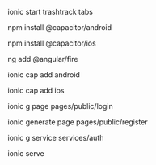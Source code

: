 ionic start trashtrack tabs

npm install @capacitor/android

npm install @capacitor/ios

ng add @angular/fire

ionic cap add android

ionic cap add ios

ionic g page pages/public/login

ionic generate page pages/public/register

ionic g service services/auth

ionic serve